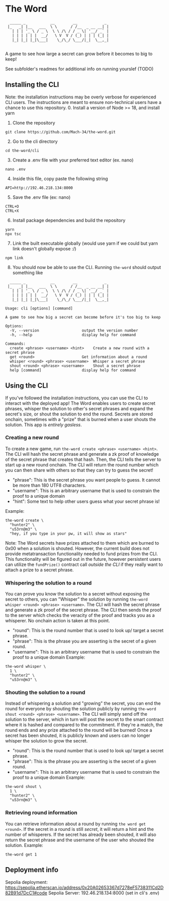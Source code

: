 # The Word
```
  _____ _           __        __            _ 
 |_   _| |__   ___  \ \      / /__  _ __ __| |
   | | | '_ \ / _ \  \ \ /\ / / _ \| '__/ _` |
   | | | | | |  __/   \ V  V / (_) | | | (_| |
   |_| |_| |_|\___|    \_/\_/ \___/|_|  \__,_|
                                              
```
A game to see how large a secret can grow before it becomes to big to keep!

See subfolder's readmes for additional info on running yourslef (TODO)

## Installing the CLI
Note: the installation instructions may be overly verbose for experienced CLI users. The instructions are meant to ensure non-technical users have a chance to use this repository.
0. Install a version of Node >= 18, and install yarn
1. Clone the repository
```
git clone https://github.com/Mach-34/the-word.git
```
2. Go to the cli directory
```
cd the-word/cli
```
3. Create a .env file with your preferred text editor (ex. nano)
```
nano .env
```
4. Inside this file, copy paste the following string
```
API=http://192.46.218.134:8000
```
5. Save the .env file (ex: nano)
```
CTRL+O
CTRL+X
```
6. Install package dependencies and build the repository
```
yarn
npx tsc
```
7. Link the built executable globally (would use yarn if we could but yarn link doesn't globally expose :/)
```
npm link
```
8. You should now be able to use the CLI. Running `the-word` should output something like
```
  _____ _           __        __            _ 
 |_   _| |__   ___  \ \      / /__  _ __ __| |
   | | | '_ \ / _ \  \ \ /\ / / _ \| '__/ _` |
   | | | | | |  __/   \ V  V / (_) | | | (_| |
   |_| |_| |_|\___|    \_/\_/ \___/|_|  \__,_|
                                              
Usage: cli [options] [command]

A game to see how big a secret can become before it's too big to keep

Options:
  -V, --version                   output the version number
  -h, --help                      display help for command

Commands:
  create <phrase> <username> <hint>    Create a new round with a secret phrase
  get <round>                     Get information about a round
  whisper <round> <phrase> <username>  Whisper a secret phrase
  shout <round> <phrase> <username>    Shout a secret phrase
  help [command]                  display help for command
```

## Using the CLI
If you've followed the installation instructions, you can use the CLI to interact with the deployed app! The Word enables users to create secret phrases, whisper the solution to other's secret phrases and expand the secret's size, or shout the solution to end the round. Secrets are stored onchain, sometimes with a "prize" that is burned when a user shouts the solution. This app is *entirely gasless*.

### Creating a new round
To create a new game, run `the-word create <phrase> <username> <hint>`. The CLI will hash the secret phrase and generate a zk proof of knowledge of the secret phrase that creates that hash. Then, the CLI tells the server to start up a new round onchain. The CLI will return the round number which you can then share with others so that they can try to guess the secret!
 - "phrase": This is the secret phrase you want people to guess. It cannot be more than 180 UTF8 characters.
 - "username": This is an arbitrary username that is used to constrain the proof to a unique domain
 - "hint": Some text to help other users guess what your secret phrase is!

Example:
```
the-word create \
  "hunter2" \
  "u53rn@m3" \
  "hey, if you type in your pw, it will show as stars"
```

Note: The Word secrets have prizes attached to them which are burned to 0x00 when a solution is shouted. However, the current build does not provide metatransaction functionality needed to fund prizes from the CLI. This functionality will be figured out in the future, however persistent users can utilize the `fundPrize()` contract call *outside the CLI* if they really want to attach a prize to a secret phrase.

### Whispering the solution to a round
You can prove you know the solution to a secret without exposing the secret to others, you can "Whisper" the solution by running `the-word whisper <round> <phrase> <username>`. The CLI will hash the secret phrase and generate a zk proof of the secret phrase. The CLI then sends the proof to the server which checks the veracity of the proof and tracks you as a whisperer. No onchain action is taken at this point.
 - "round": This is the round number that is used to look up/ target a secret phrase.
 - "phrase": This is the phrase you are asserting is the secret of a given round.
 - "username": This is an arbitrary username that is used to constrain the proof to a unique domain
Example:
```
the-word whisper \
  1 \
  "hunter2" \
  "u53rn@m3" \
```

### Shouting the solution to a round
Instead of whispering a solution and "growing" the secret, you can end the round for everyone by shouting the solution publicly by running `the-word shout <round> <phrase> <username>`. The CLI will simply send off the solution to the server, which in turn will post the secret to the smart contract where it is hashed and compared to the commitment. If they're a match, the round ends and any prize attached to the round will be burned! Once a secret has been shouted, it is publicly known and users can no longer whisper the solution to grow the secret.
 - "round": This is the round number that is used to look up/ target a secret phrase.
 - "phrase": This is the phrase you are asserting is the secret of a given round.
 - "username": This is an arbitrary username that is used to constrain the proof to a unique domain
Example:
```
the-word shout \
  1 \
  "hunter2" \
  "u53rn@m3" \
```

### Retrieving round information
You can retrieve information about a round by running `the word get <round>`. If the secret in a round is still *secret*, it will return a hint and the number of whisperers. If the secret has already been shouted, it will also return the secret phrase and the username of the user who shouted the solution.
Example:
```
the-word get 1
```

## Deployment info
Sepolia deployment: https://sepolia.etherscan.io/address/0x20A02653367d7278eF5738311Cd2D82B91d7DcC1#code
Sepolia Server: 192.46.218.134:8000 (set in cli's .env)